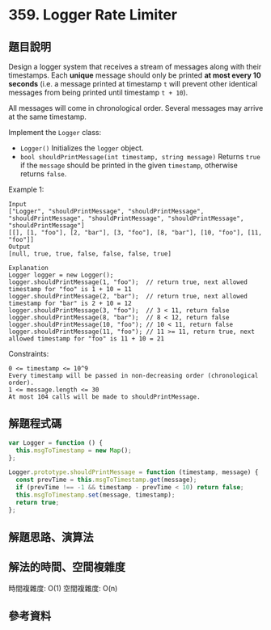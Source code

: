 # 359. Logger Rate Limiter

## 題目說明

Design a logger system that receives a stream of messages along with their timestamps. Each **unique** message should only be printed **at most every 10 seconds** (i.e. a message printed at timestamp `t` will prevent other identical messages from being printed until timestamp `t + 10`).

All messages will come in chronological order. Several messages may arrive at the same timestamp.

Implement the `Logger` class:

* `Logger()` Initializes the `logger` object.
* `bool shouldPrintMessage(int timestamp, string message)` Returns `true` if the `message` should be printed in the given `timestamp`, otherwise returns `false`.

Example 1:

```
Input
["Logger", "shouldPrintMessage", "shouldPrintMessage", "shouldPrintMessage", "shouldPrintMessage", "shouldPrintMessage", "shouldPrintMessage"]
[[], [1, "foo"], [2, "bar"], [3, "foo"], [8, "bar"], [10, "foo"], [11, "foo"]]
Output
[null, true, true, false, false, false, true]

Explanation
Logger logger = new Logger();
logger.shouldPrintMessage(1, "foo");  // return true, next allowed timestamp for "foo" is 1 + 10 = 11
logger.shouldPrintMessage(2, "bar");  // return true, next allowed timestamp for "bar" is 2 + 10 = 12
logger.shouldPrintMessage(3, "foo");  // 3 < 11, return false
logger.shouldPrintMessage(8, "bar");  // 8 < 12, return false
logger.shouldPrintMessage(10, "foo"); // 10 < 11, return false
logger.shouldPrintMessage(11, "foo"); // 11 >= 11, return true, next allowed timestamp for "foo" is 11 + 10 = 21
```

Constraints:

```
0 <= timestamp <= 10^9
Every timestamp will be passed in non-decreasing order (chronological order).
1 <= message.length <= 30
At most 104 calls will be made to shouldPrintMessage.
```

## 解題程式碼

```javascript
var Logger = function () {
  this.msgToTimestamp = new Map();
};

Logger.prototype.shouldPrintMessage = function (timestamp, message) {
  const prevTime = this.msgToTimestamp.get(message);
  if (prevTime !== -1 && timestamp - prevTime < 10) return false;
  this.msgToTimestamp.set(message, timestamp);
  return true;
};
```

## 解題思路、演算法

## 解法的時間、空間複雜度

時間複雜度: O(1)
空間複雜度: O(n)

## 參考資料

